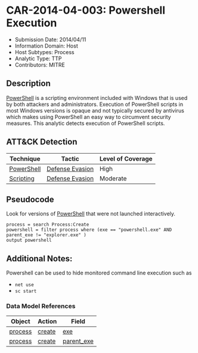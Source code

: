 # CAR-2014-04-003: Powershell Execution
- Submission Date: 2014/04/11
- Information Domain: Host
- Host Subtypes: Process
- Analytic Type: TTP
- Contributors: MITRE

## Description
[PowerShell](https://attack.mitre.org/techniques/T1086/) is a scripting environment included with Windows that is used by both attackers and administrators. Execution of PowerShell scripts in most Windows versions is opaque and not typically secured by antivirus which makes using PowerShell an easy way to circumvent security measures. This analytic detects execution of PowerShell scripts.

## ATT&CK Detection

|Technique |Tactic |Level of Coverage |
|---|---|---|
|[PowerShell](https://attack.mitre.org/techniques/T1086/)|[Defense Evasion](https://attack.mitre.org/tactics/TA0005)|High|
|[Scripting](https://attack.mitre.org/techniques/T1064/)|[Defense Evasion](https://attack.mitre.org/tactics/TA0005)|Moderate|

## Pseudocode
Look for versions of [PowerShell](https://attack.mitre.org/techniques/T1086/) that were not launched interactively. 
```
process = search Process:Create
powershell = filter process where (exe == "powershell.exe" AND parent_exe != "explorer.exe" )
output powershell
```

## Additional Notes: 

Powershell can be used to hide monitored command line execution such as 
* `net use`
* `sc start`

### Data Model References
|Object|Action|Field|
|---|---|---|
| [process](../data_model/process.md) | [create](../data_model/process.md#create) | [exe](../data_model/process.md#exe) |
| [process](../data_model/process.md) | [create](../data_model/process.md#create) | [parent_exe](../data_model/process.md#parent_exe) |